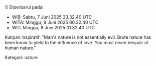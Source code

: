 ⏰ Diperbarui pada:
- WIB: Sabtu, 7 Juni 2025 23.32.40 UTC
- WITA: Minggu, 8 Juni 2025 00.32.40 UTC
- WIT: Minggu, 8 Juni 2025 01.32.40 UTC

Kutipan Inspiratif:
"Man's nature is not essentially evil. Brute nature has been know to yield to the influence of love. You must never despair of human nature."


Kategori: nature

